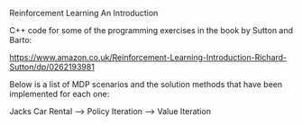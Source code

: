 Reinforcement Learning An Introduction

C++ code for some of the programming exercises in the book by Sutton and Barto:

https://www.amazon.co.uk/Reinforcement-Learning-Introduction-Richard-Sutton/dp/0262193981

Below is a list of MDP scenarios and the solution methods that have been implemented for each one:

Jacks Car Rental --> Policy Iteration
                 --> Value Iteration
